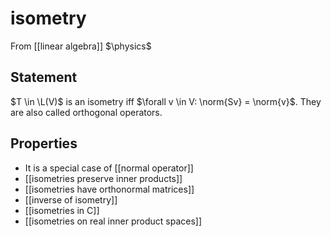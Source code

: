 # isometry
From [[linear algebra]]
$\physics$
## Statement
$T \in \L(V)$ is an isometry iff $\forall v \in V: \norm{Sv} = \norm{v}$.
They are also called orthogonal operators.

## Properties
- It is a special case of [[normal operator]]
- [[isometries preserve inner products]]
- [[isometries have orthonormal matrices]]
- [[inverse of isometry]]
- [[isometries in C]]
- [[isometries on real inner product spaces]]